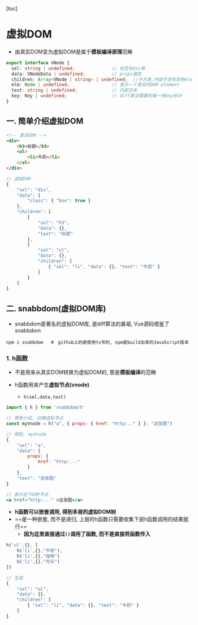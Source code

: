 [toc]

# 虚拟DOM

- 由真实DOM变为虚拟DOM是属于**模板编译原理**范畴

```ts
export interface VNode {
  sel: string | undefined;				// 标签名div等
  data: VNodeData | undefined;			// props属性
  children: Array<VNode | string> | undefined;	//子元素,内部不含有其他element时为undefined
  elm: Node | undefined;				// 表示一个真实的DOM element
  text: string | undefined;				// 内部文本
  key: Key | undefined;					// diff算法需要的唯一性key标识
}
```



## 一. 简单介绍虚拟DOM

```html
<!-- 真实DOM -->
<div>
    <h3>标题</h3>
    <ul>
        <li>牛奶</li>
    </ul>
</div>
```

```js
// 虚拟DOM
{
    "sel": "div",
    "data": {
        "class": { "box": true }
    },
    "children": [
        {
            "sel": "h3",
            "data": {},
            "text": "标题"
        },
        {
            "sel": "ul",
            "data": {},
            "children": [
                { "sel": "li", "data": {}, "text": "牛奶" }
            ]
        }
    ]
}
```



## 二. snabbdom(虚拟DOM库)

- snabbdom是著名的虚拟DOM库, 是diff算法的鼻祖, Vue源码借鉴了snabbdom

```shell
npm i snabbdom   #　github上的是使用ts写的, npm是build出来的JavaScript版本
```



### 1. h函数

- 不是用来从真实DOM转换为虚拟DOM的, 那是**模板编译**的范畴

- h函数用来产生**虚拟节点(vnode)**
  - `h(sel,data,text)`

```jsx
import { h } from 'snabbdom/h'

// 简单介绍, 创建虚拟节点
const myVnode = h("a", { props: { href: "http:.." } }, "这张图")

// 得到, myVnode
{
    "sel": "a",
    "data": {
        props: {
            href: "http:..."
        }
    },
    "text": "这张图"
}

// 表示这个DOM节点
<a href="http:..." >这张图</a>
```

- **h函数可以嵌套调用, 得到多层的虚拟DOM树**
- ==是一种嵌套, 而不是递归, 上层的h函数只需要收集下层h函数调用的结果就行==
  - **因为这里直接通过`()`调用了函数, 而不是直接将函数传入**

```js
h('ul',{}, [
    h('li',{},"牛奶"),
    h('li',{},"咖啡")
    h('li',{},"可乐")
])

// 生成
{
    "sel": "ul",
    "data": {},
    "children": [
        { "sel": "li", "data": {}, "text": "牛奶" }
    ]
}
```


